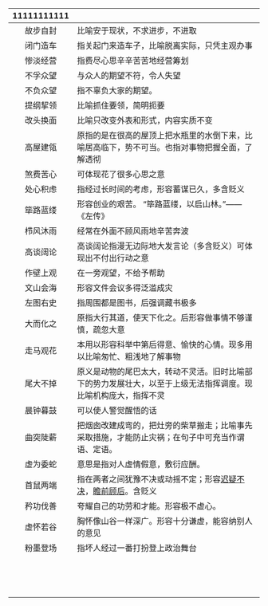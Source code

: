 


| 11111111111 |                                                                                                                                                                                                                                           |
| :---------: | :---------------------------------------------------------------------------------------------------------------------------------------------------------------------------------------------------------------------------------------- |
|    故步自封     | 比喻安于现状，不求进步，不进取                                                                                                                                                                                                                           |
|    闭门造车     | 指关起门来造车子，比喻脱离实际，只凭主观办事                                                                                                                                                                                                                    |
|    惨淡经营     | 指费尽心思辛辛苦苦地经营筹划                                                                                                                                                                                                                            |
|    不孚众望     | 与众人的期望不符，令人失望                                                                                                                                                                                                                             |
|    不负众望     | 指不辜负大家的期望。                                                                                                                                                                                                                                |
|    提纲挈领     | 比喻抓住要领，简明扼要                                                                                                                                                                                                                               |
|    改头换面     | 比喻只改变外表和形式，内容实质不变                                                                                                                                                                                                                         |
|    高屋建瓴     | 原指的是在很高的屋顶上把水瓶里的水倒下来，比喻居高临下，势不可当。也指对事物把握全面，了解透彻                                                                                                                                                                                           |
|    煞费苦心     | 可体现花了很多心思之意                                                                                                                                                                                                                               |
|    处心积虑     | 指经过长时间的考虑，形容蓄谋已久，多含贬义                                                                                                                                                                                                                     |
|    筚路蓝缕     | 形容创业的艰苦。 “筚路蓝缕，以启山林。”——《左传》                                                                                                                                                                                                               |
|    栉风沐雨     | 经常在外面不顾风雨地辛苦奔波                                                                                                                                                                                                                            |
|    高谈阔论     | 高谈阔论指漫无边际地大发言论（多含贬义）可体现出不付出行动之意                                                                                                                                                                                                           |
|    作壁上观     | 在一旁观望，不给予帮助                                                                                                                                                                                                                               |
|    文山会海     | 形容文件会议多得泛滥成灾                                                                                                                                                                                                                              |
|    左图右史     | 指周围都是图书，后强调藏书极多                                                                                                                                                                                                                           |
|    大而化之     | 原指大行其道，使天下化之。后形容做事情不够谨慎，疏忽大意                                                                                                                                                                                                              |
|    走马观花     | 本用以形容科举中第后得意、愉快的心情。现多用以比喻匆忙、粗浅地了解事物                                                                                                                                                                                                       |
|    尾大不掉     | 原义是动物的尾巴太大，转动不灵活。旧时比喻部下的势力发展壮大，以至于上级无法指挥调度。现比喻机构庞大，指挥不灵                                                                                                                                                                                   |
|    晨钟暮鼓     | 可以使人警觉醒悟的话                                                                                                                                                                                                                                |
|    曲突陡薪     | 把烟囱改建成弯的，把灶旁的柴草搬走；比喻事先采取措施，才能防止灾祸；在句子中可充当作谓语、定语。                                                                                                                                                                                          |
|    虚为委蛇     | 意思是指对人虚情假意，敷衍应酬。                                                                                                                                                                                                                          |
|    首鼠两端     | 指在两者之间犹豫不决或动摇不定；形容[迟疑不决](https://baike.baidu.com/item/%E8%BF%9F%E7%96%91%E4%B8%8D%E5%86%B3/6765580?fromModule=lemma_inlink)，[瞻前顾后](https://baike.baidu.com/item/%E7%9E%BB%E5%89%8D%E9%A1%BE%E5%90%8E/1593105?fromModule=lemma_inlink)。含贬义 |
|    矜功伐善     | 夸耀自己的功劳和才能。形容极不虚心。                                                                                                                                                                                                                        |
|    虚怀若谷     | 胸怀像山谷一样深广。形容十分谦虚，能容纳别人的意见                                                                                                                                                                                                                 |
|    粉墨登场     | 指坏人经过一番打扮登上政治舞台                                                                                                                                                                                                                           |
|             |                                                                                                                                                                                                                                           |
|             |                                                                                                                                                                                                                                           |
|             |                                                                                                                                                                                                                                           |
|             |                                                                                                                                                                                                                                           |
|             |                                                                                                                                                                                                                                           |
|             |                                                                                                                                                                                                                                           |
|             |                                                                                                                                                                                                                                           |
|             |                                                                                                                                                                                                                                           |
|             |                                                                                                                                                                                                                                           |
|             |                                                                                                                                                                                                                                           |
|             |                                                                                                                                                                                                                                           |
|             |                                                                                                                                                                                                                                           |
|             |                                                                                                                                                                                                                                           |
|             |                                                                                                                                                                                                                                           |